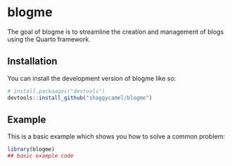 
# blogme

<!-- badges: start -->
<!-- badges: end -->

The goal of blogme is to streamline the creation and management of blogs using the Quarto framework.

## Installation

You can install the development version of blogme like so:

``` r
# install.packaages("devtools")
devtools::install_github("shaggycamel/blogme")
```

## Example

This is a basic example which shows you how to solve a common problem:

``` r
library(blogme)
## basic example code
```

